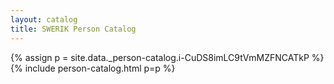 ```yaml
---
layout: catalog
title: SWERIK Person Catalog
---
```

{% assign p = site.data._person-catalog.i-CuDS8imLC9tVmMZFNCATkP %}
{% include person-catalog.html p=p %}

